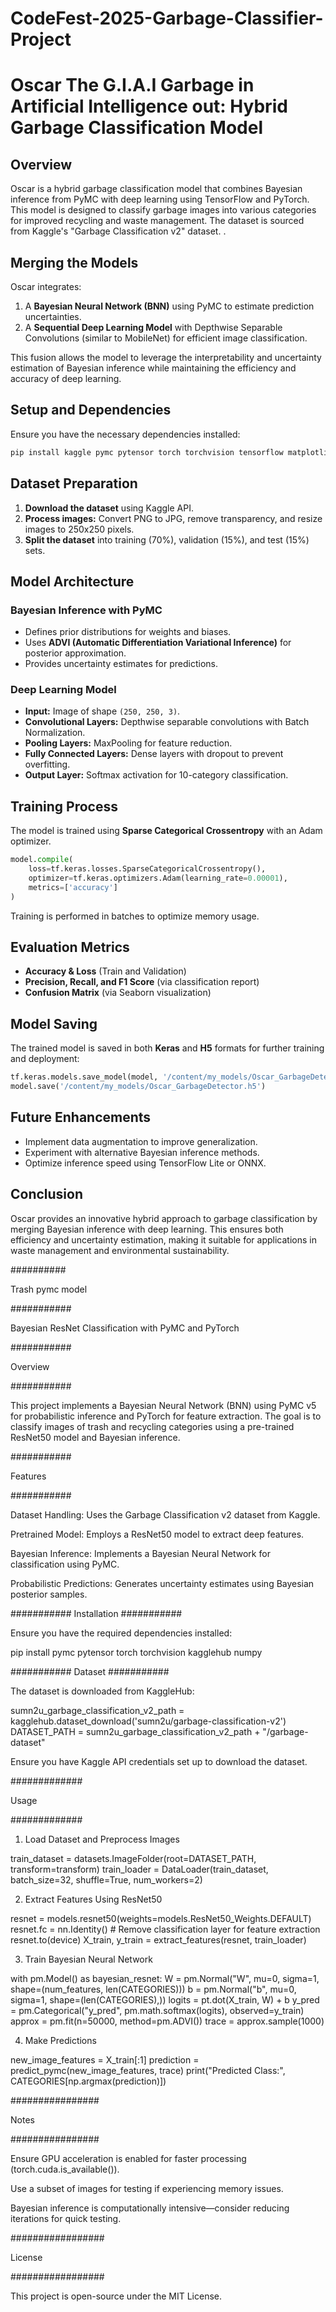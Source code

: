 # CodeFest-2025-Garbage-Classifier-Project
# Oscar The G.I.A.I Garbage in Artificial Intelligence out: Hybrid Garbage Classification Model

## Overview
Oscar is a hybrid garbage classification model that combines Bayesian inference from PyMC with deep learning using TensorFlow and PyTorch. This model is designed to classify garbage images into various categories for improved recycling and waste management. The dataset is sourced from Kaggle's "Garbage Classification v2" dataset. .  

## Merging the Models
Oscar integrates:
1. A **Bayesian Neural Network (BNN)** using PyMC to estimate prediction uncertainties.
2. A **Sequential Deep Learning Model** with Depthwise Separable Convolutions (similar to MobileNet) for efficient image classification.

This fusion allows the model to leverage the interpretability and uncertainty estimation of Bayesian inference while maintaining the efficiency and accuracy of deep learning.

## Setup and Dependencies
Ensure you have the necessary dependencies installed:
```sh
pip install kaggle pymc pytensor torch torchvision tensorflow matplotlib seaborn numpy pandas
```

## Dataset Preparation
1. **Download the dataset** using Kaggle API.
2. **Process images:** Convert PNG to JPG, remove transparency, and resize images to 250x250 pixels.
3. **Split the dataset** into training (70%), validation (15%), and test (15%) sets.

## Model Architecture
### Bayesian Inference with PyMC
- Defines prior distributions for weights and biases.
- Uses **ADVI (Automatic Differentiation Variational Inference)** for posterior approximation.
- Provides uncertainty estimates for predictions.

### Deep Learning Model
- **Input:** Image of shape `(250, 250, 3)`.
- **Convolutional Layers:** Depthwise separable convolutions with Batch Normalization.
- **Pooling Layers:** MaxPooling for feature reduction.
- **Fully Connected Layers:** Dense layers with dropout to prevent overfitting.
- **Output Layer:** Softmax activation for 10-category classification.

## Training Process
The model is trained using **Sparse Categorical Crossentropy** with an Adam optimizer.
```python
model.compile(
    loss=tf.keras.losses.SparseCategoricalCrossentropy(),
    optimizer=tf.keras.optimizers.Adam(learning_rate=0.00001),
    metrics=['accuracy']
)
```
Training is performed in batches to optimize memory usage.

## Evaluation Metrics
- **Accuracy & Loss** (Train and Validation)
- **Precision, Recall, and F1 Score** (via classification report)
- **Confusion Matrix** (via Seaborn visualization)

## Model Saving
The trained model is saved in both **Keras** and **H5** formats for further training and deployment:
```python
tf.keras.models.save_model(model, '/content/my_models/Oscar_GarbageDetector.keras')
model.save('/content/my_models/Oscar_GarbageDetector.h5')
```

## Future Enhancements
- Implement data augmentation to improve generalization.
- Experiment with alternative Bayesian inference methods.
- Optimize inference speed using TensorFlow Lite or ONNX.

## Conclusion
Oscar provides an innovative hybrid approach to garbage classification by merging Bayesian inference with deep learning. This ensures both efficiency and uncertainty estimation, making it suitable for applications in waste management and environmental sustainability.



##########

Trash pymc model

###########

Bayesian ResNet Classification with PyMC and PyTorch


###########

Overview

###########


This project implements a Bayesian Neural Network (BNN) using PyMC v5 for probabilistic inference and PyTorch for feature extraction. The goal is to classify images of trash and recycling categories using a pre-trained ResNet50 model and Bayesian inference.


###########

Features

###########

Dataset Handling: Uses the Garbage Classification v2 dataset from Kaggle.

Pretrained Model: Employs a ResNet50 model to extract deep features.

Bayesian Inference: Implements a Bayesian Neural Network for classification using PyMC.

Probabilistic Predictions: Generates uncertainty estimates using Bayesian posterior samples.

###########
Installation
###########

Ensure you have the required dependencies installed:

pip install pymc pytensor torch torchvision kagglehub numpy

###########
Dataset
###########

The dataset is downloaded from KaggleHub:

sumn2u_garbage_classification_v2_path = kagglehub.dataset_download('sumn2u/garbage-classification-v2')
DATASET_PATH = sumn2u_garbage_classification_v2_path + "/garbage-dataset"

Ensure you have Kaggle API credentials set up to download the dataset.

#############

Usage

#############

1. Load Dataset and Preprocess Images

train_dataset = datasets.ImageFolder(root=DATASET_PATH, transform=transform)
train_loader = DataLoader(train_dataset, batch_size=32, shuffle=True, num_workers=2)

2. Extract Features Using ResNet50

resnet = models.resnet50(weights=models.ResNet50_Weights.DEFAULT)
resnet.fc = nn.Identity()  # Remove classification layer for feature extraction
resnet.to(device)
X_train, y_train = extract_features(resnet, train_loader)

3. Train Bayesian Neural Network

with pm.Model() as bayesian_resnet:
    W = pm.Normal("W", mu=0, sigma=1, shape=(num_features, len(CATEGORIES)))
    b = pm.Normal("b", mu=0, sigma=1, shape=(len(CATEGORIES),))
    logits = pt.dot(X_train, W) + b
    y_pred = pm.Categorical("y_pred", pm.math.softmax(logits), observed=y_train)
    approx = pm.fit(n=50000, method=pm.ADVI())
    trace = approx.sample(1000)

4. Make Predictions

new_image_features = X_train[:1]
prediction = predict_pymc(new_image_features, trace)
print("Predicted Class:", CATEGORIES[np.argmax(prediction)])

################

Notes

################

Ensure GPU acceleration is enabled for faster processing (torch.cuda.is_available()).

Use a subset of images for testing if experiencing memory issues.

Bayesian inference is computationally intensive—consider reducing iterations for quick testing.

#################

License

#################

This project is open-source under the MIT License.

